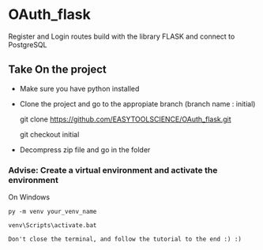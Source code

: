 # OAuth_flask
Register and Login routes build with the library FLASK and connect to PostgreSQL

## Take On the project
  - Make sure you have python installed  
  - Clone the project  and go to the appropiate branch (branch name : initial)
  
    git clone https://github.com/EASYTOOLSCIENCE/OAuth_flask.git
      
    git checkout initial  
      
  - Decompress zip file and go in the folder  

### Advise: Create a virtual environment and activate the environment  
  On Windows  
  
    py -m venv your_venv_name  
    
    venv\Scripts\activate.bat  

    Don't close the terminal, and follow the tutorial to the end :) :)  

    
